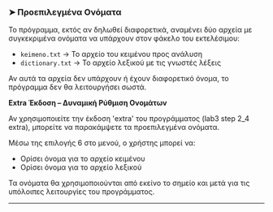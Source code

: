 
### ➤ Προεπιλεγμένα Ονόματα
Το πρόγραμμα, εκτός αν δηλωθεί διαφορετικά, αναμένει δύο αρχεία με συγκεκριμένα ονόματα να υπάρχουν στον φάκελο του εκτελέσιμου:

- `keimeno.txt` → Το αρχείο του κειμένου προς ανάλυση 
- `dictionary.txt` → Το αρχείο λεξικού με τις γνωστές λέξεις

Αν αυτά τα αρχεία δεν υπάρχουν ή έχουν διαφορετικό όνομα, το πρόγραμμα δεν θα λειτουργήσει σωστά.


**Extra Έκδοση – Δυναμική Ρύθμιση Ονομάτων**

Αν χρησιμοποιείτε την έκδοση 'extra' του προγράμματος (lab3 step 2_4 extra), μπορείτε να παρακάμψετε τα προεπιλεγμένα ονόματα.

Μέσω της επιλογής 6 στο μενού, ο χρήστης μπορεί να:

- Ορίσει όνομα για το αρχείο κειμένου 
- Ορίσει όνομα για το αρχείο λεξικού 

Τα ονόματα θα χρησιμοποιούνται από εκείνο το σημείο και μετά για τις υπόλοιπες λειτουργίες του προγράμματος.

---
